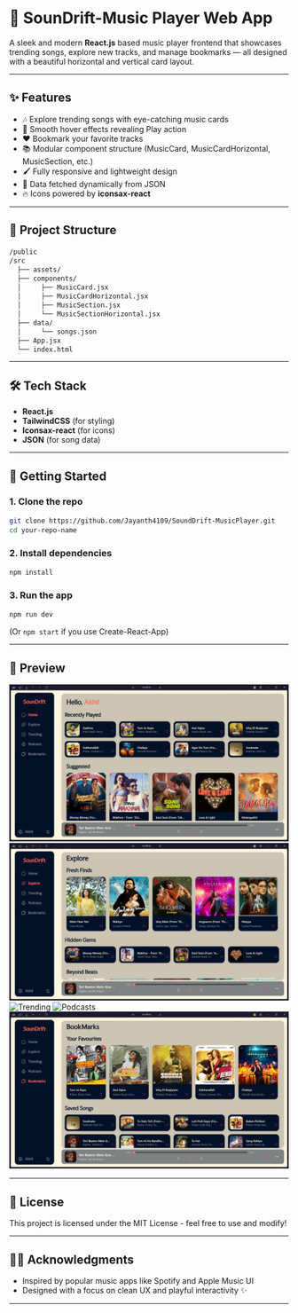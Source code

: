 # 🎵 SounDrift-Music Player Web App

A sleek and modern **React.js** based music player frontend that showcases trending songs, explore new tracks, and manage bookmarks — all designed with a beautiful horizontal and vertical card layout.

---

## ✨ Features

- 🎶 Explore trending songs with eye-catching music cards
- 🎨 Smooth hover effects revealing Play action
- ❤️ Bookmark your favorite tracks
- 📚 Modular component structure (MusicCard, MusicCardHorizontal, MusicSection, etc.)
- 🖌️ Fully responsive and lightweight design
- 🎷 Data fetched dynamically from JSON
- 🔥 Icons powered by **iconsax-react**

---

## 📂 Project Structure

```
/public
/src
  ├── assets/
  ├── components/
  │     ├── MusicCard.jsx
  │     ├── MusicCardHorizontal.jsx
  │     ├── MusicSection.jsx
  │     └── MusicSectionHorizontal.jsx
  ├── data/
  │     └── songs.json
  ├── App.jsx
  └── index.html
```

---

## 🛠️ Tech Stack

- **React.js**
- **TailwindCSS** (for styling)
- **Iconsax-react** (for icons)
- **JSON** (for song data)

---

## 🚀 Getting Started

### 1. Clone the repo

```bash
git clone https://github.com/Jayanth4109/SoundDrift-MusicPlayer.git
cd your-repo-name
```

### 2. Install dependencies

```bash
npm install
```

### 3. Run the app

```bash
npm run dev
```

(Or `npm start` if you use Create-React-App)

---

## 📸 Preview

![Home](Previews/Preview_Home.png)
![Explore](Previews/Preview_Explore.png)
![Trending](Previews/Preview_Trending.png)
![Podcasts](Previews/Preview_Podcasts.png)
![Bookmarks](Previews/Preview_Bookmarks.png)


---

## 📜 License

This project is licensed under the MIT License - feel free to use and modify!

---

## 👍🏻 Acknowledgments

- Inspired by popular music apps like Spotify and Apple Music UI
- Designed with a focus on clean UX and playful interactivity ✨

---

